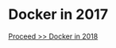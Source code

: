 # Docker in 2017

[Proceed >> Docker in 2018](https://github.com/nholuongut/dockerlabs/blob/master/beginners/2018.md)
